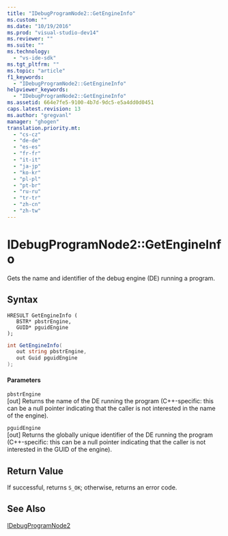 ```yaml
---
title: "IDebugProgramNode2::GetEngineInfo"
ms.custom: ""
ms.date: "10/19/2016"
ms.prod: "visual-studio-dev14"
ms.reviewer: ""
ms.suite: ""
ms.technology: 
  - "vs-ide-sdk"
ms.tgt_pltfrm: ""
ms.topic: "article"
f1_keywords: 
  - "IDebugProgramNode2::GetEngineInfo"
helpviewer_keywords: 
  - "IDebugProgramNode2::GetEngineInfo"
ms.assetid: 664e7fe5-9100-4b7d-9dc5-e5a4dd0d0451
caps.latest.revision: 13
ms.author: "gregvanl"
manager: "ghogen"
translation.priority.mt: 
  - "cs-cz"
  - "de-de"
  - "es-es"
  - "fr-fr"
  - "it-it"
  - "ja-jp"
  - "ko-kr"
  - "pl-pl"
  - "pt-br"
  - "ru-ru"
  - "tr-tr"
  - "zh-cn"
  - "zh-tw"
---
```

# IDebugProgramNode2::GetEngineInfo
Gets the name and identifier of the debug engine (DE) running a program.  
  
## Syntax  
  
```cpp#  
HRESULT GetEngineInfo (   
   BSTR* pbstrEngine,  
   GUID* pguidEngine  
);  
```  
  
```c#  
int GetEngineInfo(  
   out string pbstrEngine,   
   out Guid pguidEngine  
);  
```  
  
#### Parameters  
 `pbstrEngine`  
 [out] Returns the name of the DE running the program (C++-specific: this can be a null pointer indicating that the caller is not interested in the name of the engine).  
  
 `pguidEngine`  
 [out] Returns the globally unique identifier of the DE running the program (C++-specific: this can be a null pointer indicating that the caller is not interested in the GUID of the engine).  
  
## Return Value  
 If successful, returns `S_OK`; otherwise, returns an error code.  
  
## See Also  
 [IDebugProgramNode2](../extensibility-debugger-reference/idebugprogramnode2.md)